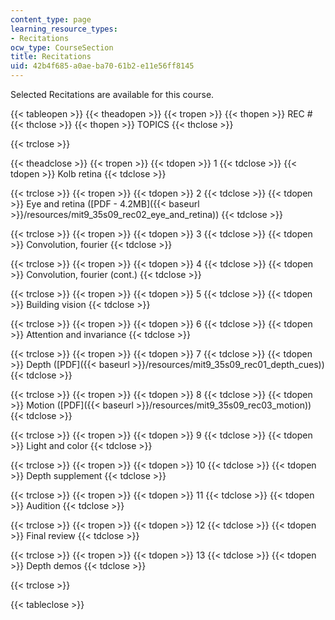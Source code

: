 ```yaml
---
content_type: page
learning_resource_types:
- Recitations
ocw_type: CourseSection
title: Recitations
uid: 42b4f685-a0ae-ba70-61b2-e11e56ff8145
---
```


Selected Recitations are available for this course.

{{< tableopen >}}
{{< theadopen >}}
{{< tropen >}}
{{< thopen >}}
REC #
{{< thclose >}}
{{< thopen >}}
TOPICS
{{< thclose >}}

{{< trclose >}}

{{< theadclose >}}
{{< tropen >}}
{{< tdopen >}}
1
{{< tdclose >}}
{{< tdopen >}}
Kolb retina
{{< tdclose >}}

{{< trclose >}}
{{< tropen >}}
{{< tdopen >}}
2
{{< tdclose >}}
{{< tdopen >}}
Eye and retina ([PDF - 4.2MB]({{< baseurl >}}/resources/mit9_35s09_rec02_eye_and_retina))
{{< tdclose >}}

{{< trclose >}}
{{< tropen >}}
{{< tdopen >}}
3
{{< tdclose >}}
{{< tdopen >}}
Convolution, fourier
{{< tdclose >}}

{{< trclose >}}
{{< tropen >}}
{{< tdopen >}}
4
{{< tdclose >}}
{{< tdopen >}}
Convolution, fourier (cont.)
{{< tdclose >}}

{{< trclose >}}
{{< tropen >}}
{{< tdopen >}}
5
{{< tdclose >}}
{{< tdopen >}}
Building vision
{{< tdclose >}}

{{< trclose >}}
{{< tropen >}}
{{< tdopen >}}
6
{{< tdclose >}}
{{< tdopen >}}
Attention and invariance
{{< tdclose >}}

{{< trclose >}}
{{< tropen >}}
{{< tdopen >}}
7
{{< tdclose >}}
{{< tdopen >}}
Depth ([PDF]({{< baseurl >}}/resources/mit9_35s09_rec01_depth_cues))
{{< tdclose >}}

{{< trclose >}}
{{< tropen >}}
{{< tdopen >}}
8
{{< tdclose >}}
{{< tdopen >}}
Motion ([PDF]({{< baseurl >}}/resources/mit9_35s09_rec03_motion))
{{< tdclose >}}

{{< trclose >}}
{{< tropen >}}
{{< tdopen >}}
9
{{< tdclose >}}
{{< tdopen >}}
Light and color
{{< tdclose >}}

{{< trclose >}}
{{< tropen >}}
{{< tdopen >}}
10
{{< tdclose >}}
{{< tdopen >}}
Depth supplement
{{< tdclose >}}

{{< trclose >}}
{{< tropen >}}
{{< tdopen >}}
11
{{< tdclose >}}
{{< tdopen >}}
Audition
{{< tdclose >}}

{{< trclose >}}
{{< tropen >}}
{{< tdopen >}}
12
{{< tdclose >}}
{{< tdopen >}}
Final review
{{< tdclose >}}

{{< trclose >}}
{{< tropen >}}
{{< tdopen >}}
13
{{< tdclose >}}
{{< tdopen >}}
Depth demos
{{< tdclose >}}

{{< trclose >}}

{{< tableclose >}}